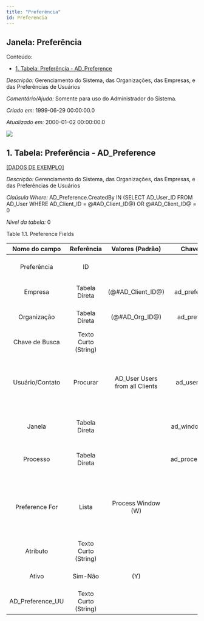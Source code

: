 ```yaml
---
title: "Preferência"
id: Preferencia
---
```

<div id="d177153e1" class="section chapter">

<div class="titlepage">

<div>

<div>

## Janela: Preferência

</div>

</div>

</div>

<div class="toc">

<div class="toc-title">

Conteúdo:

</div>

  - <span class="section">[1. Tabela: Preferência -
    AD\_Preference](#d177153e23)</span>

</div>

<span class="emphasis">*Descrição:* </span> Gerenciamento do Sistema,
das Organizações, das Empresas, e das Preferências de Usuários

<span class="emphasis">*Comentário/Ajuda:* </span>Somente para uso do
Administrador do Sistema.

<span class="emphasis"> *Criado em:* </span>1999-06-29 00:00:00.0

<span class="emphasis">*Atualizado em:* </span>2000-01-02 00:00:00.0

![](/img/manual/Preferencia.png)

<div id="d177153e23" class="section section">

<div class="titlepage">

<div>

<div>

## 1. Tabela: Preferência - AD\_Preference

</div>

</div>

</div>

[\[DADOS DE EXEMPLO\]](data/AD_Preference_data)

<span class="emphasis">*Descrição:*</span> Gerenciamento do Sistema, das
Organizações, das Empresas, e das Preferências de Usuários

<span class="emphasis">*Claúsula Where:*</span> AD\_Preference.CreatedBy
IN (SELECT AD\_User\_ID FROM AD\_User WHERE AD\_Client\_ID =
@\#AD\_Client\_ID@) OR @\#AD\_Client\_ID@ = 0

<span class="emphasis">*Nível da tabela:* </span>0

</div>

<div id="d177153e40" class="table">

<div class="table-title">

Table 1.1. Preference
Fields

</div>

<div class="table-contents">

|   Nome do campo    |      Referência      |        Valores (Padrão)         |    Chave restritiva     |                Regra de validação                |                              Descrição                              |                                               Comentário/Ajuda                                                |
| :----------------: | :------------------: | :-----------------------------: | :---------------------: | :----------------------------------------------: | :-----------------------------------------------------------------: | :-----------------------------------------------------------------------------------------------------------: |
|    Preferência     |          ID          |                                 |                         |                                                  |                      Personal Value Preference                      |                                                                                                               |
|      Empresa       |    Tabela Direta     |      (@\#AD\_Client\_ID@)       | ad\_preference\_client  |        AD\_Client.AD\_Client\_ID \< \> 0         |                 (semelhante ao primeiro relatório)                  |                                              (ver o mesmo acima)                                              |
|    Organização     |    Tabela Direta     |        (@\#AD\_Org\_ID@)        |   ad\_preference\_org   | (AD\_Org.IsSummary='N' OR AD\_Org.AD\_Org\_ID=0) |                 (semelhante ao primeiro relatório)                  |                                              (ver o mesmo acima)                                              |
|   Chave de Busca   | Texto Curto (String) |                                 |                         |                                                  |                 (semelhante ao primeiro relatório)                  |                                              (ver o mesmo acima)                                              |
|  Usuário/Contato   |       Procurar       | AD\_User Users from all Clients |  ad\_user\_preference   |                                                  |    User within the system - Internal or Business Partner Contact    | The User identifies a unique user in the system. This could be an internal user or a business partner contact |
|       Janela       |    Tabela Direta     |                                 | ad\_window\_preference  |                                                  |                    Data entry or display window                     |                          The Window field identifies a unique Window in the system.                           |
|      Processo      |    Tabela Direta     |                                 | ad\_process\_preference |                                                  |                          Process or Report                          |                    The Process field identifies a unique Process or Report in the system.                     |
|   Preference For   |        Lista         |       Process Window (W)        |                         |                                                  | Type of preference, it can window, info window or parameter process |                                                                                                               |
|      Atributo      | Texto Curto (String) |                                 |                         |                                                  |                                                                     |                                                                                                               |
|       Ativo        |       Sim-Não        |               (Y)               |                         |                                                  |                 (semelhante ao primeiro relatório)                  |                                              (ver o mesmo acima)                                              |
| AD\_Preference\_UU | Texto Curto (String) |                                 |                         |                                                  |                                                                     |                                                                                                               |

</div>

</div>

  

</div>
